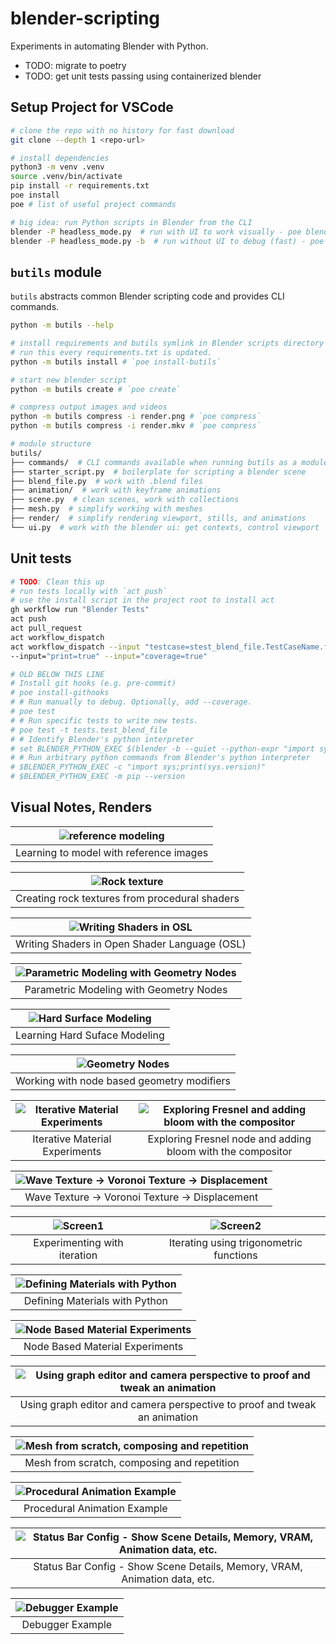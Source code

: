 # blender-scripting

Experiments in automating Blender with Python.

- TODO: migrate to poetry
- TODO: get unit tests passing using containerized blender

## Setup Project for VSCode

```bash
# clone the repo with no history for fast download
git clone --depth 1 <repo-url>

# install dependencies
python3 -m venv .venv
source .venv/bin/activate
pip install -r requirements.txt
poe install
poe # list of useful project commands

# big idea: run Python scripts in Blender from the CLI
blender -P headless_mode.py  # run with UI to work visually - poe blend
blender -P headless_mode.py -b  # run without UI to debug (fast) - poe bblend
```

## `butils` module

`butils` abstracts common Blender scripting code and provides CLI commands.

```sh
python -m butils --help

# install requirements and butils symlink in Blender scripts directory
# run this every requirements.txt is updated.
python -m butils install # `poe install-butils`

# start new blender script
python -m butils create # `poe create`

# compress output images and videos
python -m butils compress -i render.png # `poe compress`
python -m butils compress -i render.mkv # `poe compress`

# module structure
butils/
├── commands/  # CLI commands available when running butils as a module
├── starter_script.py  # boilerplate for scripting a blender scene
├── blend_file.py  # work with .blend files
├── animation/  # work with keyframe animations
├── scene.py  # clean scenes, work with collections
├── mesh.py  # simplify working with meshes
├── render/  # simplify rendering viewport, stills, and animations
└── ui.py  # work with the blender ui: get contexts, control viewport
```

## Unit tests

```sh
# TODO: Clean this up
# run tests locally with `act push`
# use the install script in the project root to install act
gh workflow run "Blender Tests"
act push
act pull_request
act workflow_dispatch
act workflow_dispatch --input "testcase=stest_blend_file.TestCaseName.function_name" --input "verbosity=1"
--input="print=true" --input="coverage=true"

# OLD BELOW THIS LINE
# Install git hooks (e.g. pre-commit)
# poe install-githooks
# # Run manually to debug. Optionally, add --coverage.
# poe test
# # Run specific tests to write new tests.
# poe test -t tests.test_blend_file
# # Identify Blender's python interpreter
# set BLENDER_PYTHON_EXEC $(blender -b --quiet --python-expr "import sys;print(sys.executable)")
# # Run arbitrary python commands from Blender's python interpreter
# $BLENDER_PYTHON_EXEC -c "import sys;print(sys.version)"
# $BLENDER_PYTHON_EXEC -m pip --version
```

## Visual Notes, Renders

| ![reference modeling](/static/images/readme/modeling_with_reference_images.png) |
| :-----------------------------------------------------------------------------: |
|                     Learning to model with reference images                     |

| ![Rock texture](/static/images/readme/procedural-rock-shader.png) |
| :---------------------------------------------------------------: |
|          Creating rock textures from procedural shaders           |

| ![Writing Shaders in OSL](/static/images/readme/writing_shaders_in_osl.png) |
| :-------------------------------------------------------------------------: |
|                Writing Shaders in Open Shader Language (OSL)                |

| ![Parametric Modeling with Geometry Nodes](/static/images/readme/parameteric_meshes_geometry_nodes.png) |
| :-----------------------------------------------------------------------------------------------------: |
|                                 Parametric Modeling with Geometry Nodes                                 |

| ![Hard Surface Modeling](/static/images/readme/hard_surface_modeling.png) |
| :-----------------------------------------------------------------------: |
|                       Learning Hard Suface Modeling                       |

| ![Geometry Nodes](/static/images/readme/geometry_nodes_and_materials.png) |
| :-----------------------------------------------------------------------: |
|                Working with node based geometry modifiers                 |

| ![Iterative Material Experiments](/static/images/readme/iterative_material_exploration-BSDF.png) | ![Exploring Fresnel and adding bloom with the compositor](/static/images/readme/fresnel_node+bloom.png) |
| :----------------------------------------------------------------------------------------------: | :-----------------------------------------------------------------------------------------------------: |
|                                  Iterative Material Experiments                                  |                       Exploring Fresnel node and adding bloom with the compositor                       |

| ![Wave Texture -> Voronoi Texture -> Displacement](/static/images/readme/materal_wave-texture_voronoi_displacement.png) |
| :---------------------------------------------------------------------------------------------------------------------: |
|                                     Wave Texture -> Voronoi Texture -> Displacement                                     |

| ![Screen1](/static/images/readme/iteration.png) | ![Screen2](/static/images/readme/iteration2.png) |
| :---------------------------------------------: | :----------------------------------------------: |
|          Experimenting with iteration           |     Iterating using trigonometric functions      |

| ![Defining Materials with Python](/static/images/readme/cycles_render@200.png) |
| :----------------------------------------------------------------------------: |
|                         Defining Materials with Python                         |

| ![Node Based Material Experiments](/static/images/readme/node_mat_experiments.png) |
| :--------------------------------------------------------------------------------: |
|                          Node Based Material Experiments                           |

| ![Using graph editor and camera perspective to proof and tweak an animation](/static/images/readme/graph_editor.png) |
| :------------------------------------------------------------------------------------------------------------------: |
|                      Using graph editor and camera perspective to proof and tweak an animation                       |

| ![Mesh from scratch, composing and repetition](/static/images/readme/cycles_render_hq.png) |
| :----------------------------------------------------------------------------------------: |
|                        Mesh from scratch, composing and repetition                         |

| ![Procedural Animation Example](/static/images/readme/interface.png) |
| :------------------------------------------------------------------: |
|                     Procedural Animation Example                     |

| ![Status Bar Config - Show Scene Details, Memory, VRAM, Animation data, etc.](/static/images/readme/status_bar_config.png) |
| :------------------------------------------------------------------------------------------------------------------------: |
|                         Status Bar Config - Show Scene Details, Memory, VRAM, Animation data, etc.                         |

| ![Debugger Example](/static/images/readme/debugger.png) |
| :-----------------------------------------------------: |
|                    Debugger Example                     |
